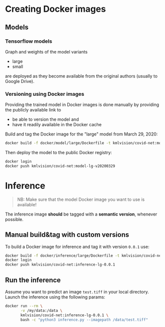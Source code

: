 # Creating Docker images

## Models
### Tensorflow models
Graph and weights of the model variants 

* large
* small 

are deployed as they become available from the original authors (usually to Google Drive).

### Versioning using Docker images
Providing the trained model in Docker images is done manually by providing
the publicly available link to
* be able to version the model and 
* have it readily available in the Docker cache

Build and tag the Docker image for the "large" model from March 29, 2020:
```bash
docker build -f docker/model/large/Dockerfile -t kmlvision/covid-net:model-lg-v20200329 .
```

Then deploy the model to the public Docker registry:
```bash
docker login
docker push kmlvision/covid-net:model-lg-v20200329
```


# Inference
> NB: Make sure that the model Docker image you want to use is available!

The inference image **should** be tagged with a **semantic version**, whenever possible. 

## Manual build&tag with custom versions
To build a Docker image for inference and tag it with version `0.0.1` use:
```bash
docker build -f docker/inference/large/Dockerfile -t kmlvision/covid-net:inference-lg-0.0.1 .
docker login
docker push kmlvision/covid-net:inference-lg-0.0.1
```

## Run the inference
Assume you want to predict an image `test.tiff` in your local directory. 
Launch the inference using the following params:
```bash
docker run --rm \
       -v /my/data:/data \
       kmlvision/covid-net:inference-lg-0.0.1 \
       bash -c "python3 inference.py --imagepath /data/test.tiff"
```